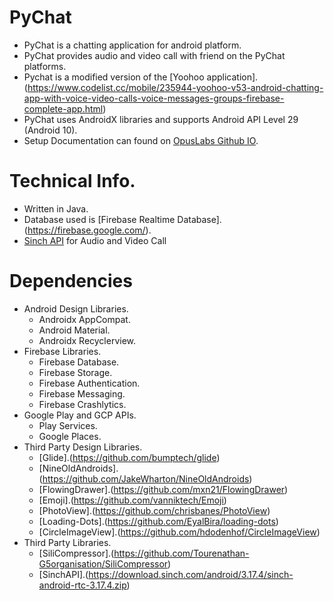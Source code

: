 # PyChat

* PyChat is a chatting application for android platform.
* PyChat provides audio and video call with friend on the PyChat platforms.
* Pychat is a modified version of the [Yoohoo application].(https://www.codelist.cc/mobile/235944-yoohoo-v53-android-chatting-app-with-voice-video-calls-voice-messages-groups-firebase-complete-app.html)
* PyChat uses AndroidX libraries and supports Android API Level 29 (Android 10).
* Setup Documentation can found on [OpusLabs Github IO](https://opuslabsin.github.io/doc-yoohoo/).

# Technical Info.
* Written in Java.
* Database used is [Firebase Realtime Database]. (https://firebase.google.com/).
* [Sinch API](https://www.sinch.com/) for Audio and Video Call

# Dependencies
* Android Design Libraries.
    * Androidx AppCompat.
    * Android Material.
    * Androidx Recyclerview.
* Firebase Libraries.
    * Firebase Database.
    * Firebase Storage.
    * Firebase Authentication.
    * Firebase Messaging.
    * Firebase Crashlytics.
* Google Play and GCP APIs. 
    * Play Services.
    * Google Places. 
* Third Party Design Libraries.
    * [Glide].(https://github.com/bumptech/glide)
    * [NineOldAndroids].(https://github.com/JakeWharton/NineOldAndroids)
    * [FlowingDrawer].(https://github.com/mxn21/FlowingDrawer)
    * [Emoji].(https://github.com/vanniktech/Emoji)
    * [PhotoView].(https://github.com/chrisbanes/PhotoView)
    * [Loading-Dots].(https://github.com/EyalBira/loading-dots)
    * [CircleImageView].(https://github.com/hdodenhof/CircleImageView)
* Third Party Libraries.
    * [SiliCompressor].(https://github.com/Tourenathan-G5organisation/SiliCompressor)
    * [SinchAPI].(https://download.sinch.com/android/3.17.4/sinch-android-rtc-3.17.4.zip)